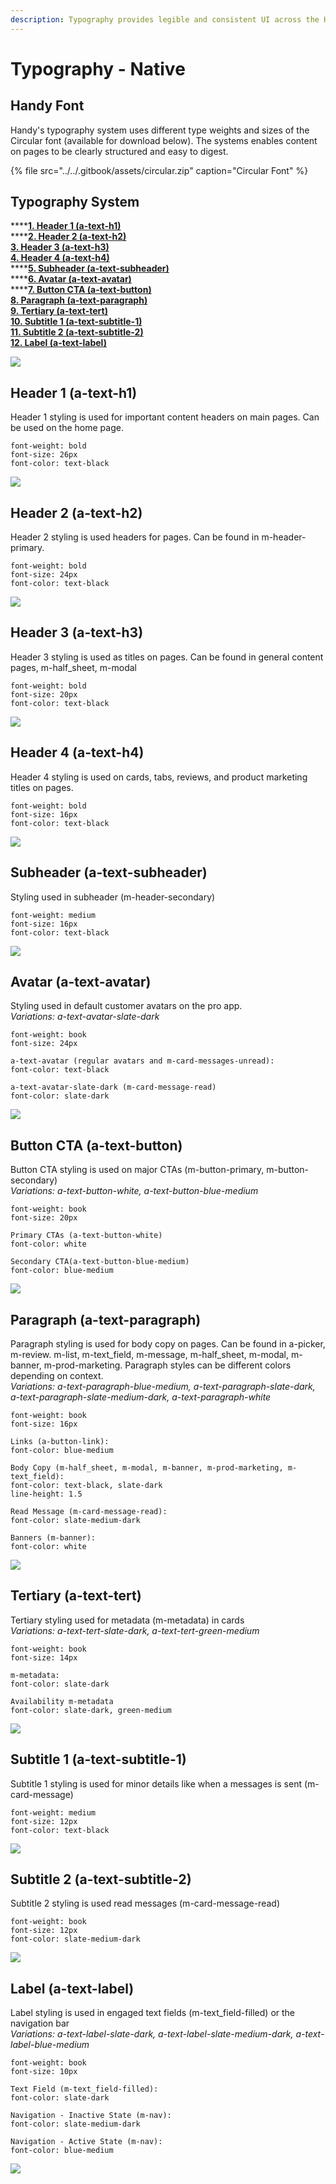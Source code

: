 ```yaml
---
description: Typography provides legible and consistent UI across the Handy Design system.
---
```


# Typography - Native

## Handy Font

Handy's typography system uses different type weights and sizes of the Circular font \(available for download below\). The systems enables content on pages to be clearly structured and easy to digest.

{% file src="../../.gitbook/assets/circular.zip" caption="Circular Font" %}

## Typography System

\*\*\*\*[**1.  Header 1 \(a-text-h1\)**](./#header-1-a-text-h-1)  
****[**2. Header 2 \(a-text-h2\)**](./#header-2-a-text-h-2)  
[**3. Header 3 \(a-text-h3\)**](./#header-3-a-text-h-3)  
[**4. Header 4 \(a-text-h4\)**](./#header-4-a-text-h-4)  
****[**5. Subheader \(a-text-subheader\)**  
](./#subheader-a-text-subheader)\*\*\*\*[**6. Avatar \(a-text-avatar\)**](./#avatar-a-text-avatar)  
****[**7. Button CTA \(a-text-button\)**](./#button-cta-a-text-button)  
[**8. Paragraph \(a-text-paragraph\)**](./#paragraph-a-text-paragraph)  
[**9. Tertiary \(a-text-tert\)**](./#tertiary-a-text-tert)  
[**10. Subtitle 1 \(a-text-subtitle-1\)**](./#subtitle-1-a-text-subtitle-1)  
[**11. Subtitle 2 \(a-text-subtitle-2\)**](./#subtitle-2-a-text-subtitle-2)  
[**12. Label \(a-text-label\)**](./#label-a-text-label)

![](../../.gitbook/assets/typography-as-a-whole.png)

## Header 1 \(a-text-h1\)

Header 1 styling is used for important content headers on main pages. Can be used on the home page.

```text
font-weight: bold
font-size: 26px
font-color: text-black
```

![](../../.gitbook/assets/a-text-h1new.png)

## Header 2 \(a-text-h2\)

Header 2 styling is used headers for pages. Can be found in m-header-primary.

```text
font-weight: bold
font-size: 24px
font-color: text-black
```

![](../../.gitbook/assets/a-text-h1.png)

## Header 3 \(a-text-h3\)

Header 3 styling is used as titles on pages. Can be found in general content pages, m-half\_sheet, m-modal

```text
font-weight: bold
font-size: 20px
font-color: text-black
```

![](../../.gitbook/assets/a-text-h2.png)

## Header 4 \(a-text-h4\)

Header 4 styling is used on cards, tabs, reviews, and product marketing  titles on pages.

```text
font-weight: bold
font-size: 16px
font-color: text-black
```

![](../../.gitbook/assets/a-text-h3.png)

## Subheader \(a-text-subheader\)

Styling used in subheader \(m-header-secondary\)

```text
font-weight: medium
font-size: 16px
font-color: text-black
```

![](../../.gitbook/assets/a-text-h4.png)

## Avatar \(a-text-avatar\)

Styling used in default customer avatars on the pro app.  
_Variations: a-text-avatar-slate-dark_

```text
font-weight: book
font-size: 24px

a-text-avatar (regular avatars and m-card-messages-unread):
font-color: text-black

a-text-avatar-slate-dark (m-card-message-read)
font-color: slate-dark
```

![](../../.gitbook/assets/a-text-avatar.png)

## Button CTA \(a-text-button\)

Button CTA styling is used on major CTAs \(m-button-primary, m-button-secondary\)  
_Variations: a-text-button-white, a-text-button-blue-medium_

```text
font-weight: book
font-size: 20px

Primary CTAs (a-text-button-white)
font-color: white

Secondary CTA(a-text-button-blue-medium)
font-color: blue-medium
```

![](../../.gitbook/assets/a-text-button.png)

## Paragraph \(a-text-paragraph\)

Paragraph styling is used for body copy on pages. Can be found in a-picker, m-review. m-list, m-text\_field, m-message, m-half\_sheet, m-modal, m-banner, m-prod-marketing. Paragraph styles can be different colors depending on context.   
_Variations: a-text-paragraph-blue-medium, a-text-paragraph-slate-dark, a-text-paragraph-slate-medium-dark, a-text-paragraph-white_

```text
font-weight: book
font-size: 16px

Links (a-button-link):
font-color: blue-medium

Body Copy (m-half_sheet, m-modal, m-banner, m-prod-marketing, m-text_field):
font-color: text-black, slate-dark
line-height: 1.5

Read Message (m-card-message-read):
font-color: slate-medium-dark

Banners (m-banner):
font-color: white
```

![](../../.gitbook/assets/a-text-paragraph.png)

## Tertiary \(a-text-tert\)

Tertiary styling used for metadata \(m-metadata\) in cards  
_Variations: a-text-tert-slate-dark, a-text-tert-green-medium_

```text
font-weight: book
font-size: 14px

m-metadata:
font-color: slate-dark

Availability m-metadata
font-color: slate-dark, green-medium
```

![](../../.gitbook/assets/a-text-tert.png)

## Subtitle 1 \(a-text-subtitle-1\)

Subtitle 1 styling is used for minor details like when a messages is sent \(m-card-message\)

```text
font-weight: medium
font-size: 12px
font-color: text-black
```

![](../../.gitbook/assets/a-text-subtitle-1.png)

## Subtitle 2 \(a-text-subtitle-2\)

Subtitle 2 styling is used read messages \(m-card-message-read\)

```text
font-weight: book
font-size: 12px
font-color: slate-medium-dark
```

![](../../.gitbook/assets/a-text-subtitle-2.png)

## Label \(a-text-label\)

Label styling is used in engaged text fields \(m-text\_field-filled\) or the navigation bar  
_Variations: a-text-label-slate-dark, a-text-label-slate-medium-dark, a-text-label-blue-medium_

```text
font-weight: book
font-size: 10px

Text Field (m-text_field-filled):
font-color: slate-dark

Navigation - Inactive State (m-nav):
font-color: slate-medium-dark

Navigation - Active State (m-nav):
font-color: blue-medium
```

![](../../.gitbook/assets/a-text-label.png)

